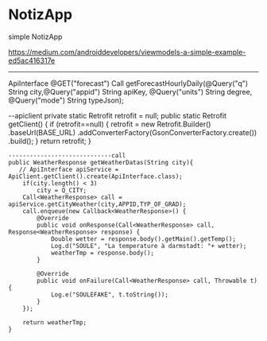 # NotizApp
simple NotizApp














https://medium.com/androiddevelopers/viewmodels-a-simple-example-ed5ac416317e


-----------------------------------
ApiInterface
        @GET("forecast")
            Call<WeatherResponse> getForecastHourlyDaily(@Query("q") String city,@Query("appid") String apiKey, @Query("units") String degree, @Query("mode") String typeJson);


--apiclient
        private static Retrofit retrofit = null;
        public static Retrofit getClient() {
                if (retrofit==null) {
                    retrofit = new Retrofit.Builder()
                            .baseUrl(BASE_URL)
                            .addConverterFactory(GsonConverterFactory.create())
                            .build();
                }
                return retrofit;
            }

    -----------------------------call
    public WeatherResponse getWeatherDatas(String city){
       // ApiInterface apiService = ApiClient.getClient().create(ApiInterface.class);
        if(city.length() < 3)
            city = Q_CITY;
        Call<WeatherResponse> call = apiService.getCityWeather(city,APPID,TYP_OF_GRAD);
        call.enqueue(new Callback<WeatherResponse>() {
            @Override
            public void onResponse(Call<WeatherResponse> call, Response<WeatherResponse> response) {
                Double wetter = response.body().getMain().getTemp();
                Log.d("SOULE", "La temperature à darmstadt: "+ wetter);
                weatherTmp = response.body();
            }

            @Override
            public void onFailure(Call<WeatherResponse> call, Throwable t) {
                Log.e("SOULEFAKE", t.toString());
            }
        });

        return weatherTmp;
    }
